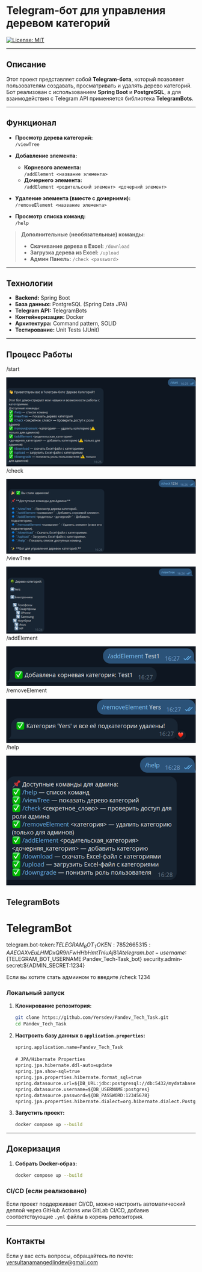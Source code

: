 # Telegram-бот для управления деревом категорий

[![License: MIT](https://img.shields.io/badge/License-MIT-blue.svg)](https://opensource.org/licenses/MIT)

---

## Описание

Этот проект представляет собой **Telegram-бота**, который позволяет пользователям создавать, просматривать и удалять дерево категорий. Бот реализован с использованием **Spring Boot** и **PostgreSQL**, а для взаимодействия с Telegram API применяется библиотека **TelegramBots**.

---

## Функционал

- **Просмотр дерева категорий:**  
  `/viewTree`

- **Добавление элемента:**

  - **Корневого элемента:**  
    `/addElement <название элемента>`
  - **Дочернего элемента:**  
    `/addElement <родительский элемент> <дочерний элемент>`

- **Удаление элемента (вместе с дочерними):**  
  `/removeElement <название элемента>`

- **Просмотр списка команд:**  
  `/help`

> **Дополнительные (необязательные) команды:**
>
> - **Скачивание дерева в Excel:** `/download`
> - **Загрузка дерева из Excel:** `/upload`
> - **Админ Панель:** `/check <password>`

---

## Технологии

- **Backend:** Spring Boot
- **База данных:** PostgreSQL (Spring Data JPA)
- **Telegram API:** TelegramBots
- **Контейнеризация:** Docker
- **Архитектура:** Command pattern, SOLID
- **Тестирование:** Unit Tests (JUnit)

---

## Процесс Работы
/start

![alt text](image-1.png)
/check 

![alt text](image-2.png)
/viewTree

![alt text](image.png)
/addElement

![alt text](image-3.png)
/removeElement

![alt text](image-4.png)
/help

![alt text](image-5.png)
## TelegramBots

# TelegramBot

telegram.bot-token:${TELEGRAM_BOT_TOKEN:7852665315:AAEOAXvEuLHMDxQR9hFwHHbHmtTnluAj81A}
telegram.bot-username:${TELEGRAM_BOT_USERNAME:Pandev_Tech-Task_bot}
security.admin-secret:${ADMIN_SECRET:1234}

Если вы хотите стать адмиином то введите /check 1234

### Локальный запуск

1. **Клонирование репозитория:**

   ```bash
   git clone https://github.com/Yersdev/Pandev_Tech_Task.git
   cd Pandev_Tech_Task
   ```

2. **Настроить базу данных в `application.properties`:**

   ```
   spring.application.name=Pandev_Tech_Task

   # JPA/Hibernate Properties
   spring.jpa.hibernate.ddl-auto=update
   spring.jpa.show-sql=true
   spring.jpa.properties.hibernate.format_sql=true
   spring.datasource.url=${DB_URL:jdbc:postgresql://db:5432/mydatabase}
   spring.datasource.username=${DB_USERNAME:postgres}
   spring.datasource.password=${DB_PASSWORD:12345678}
   spring.jpa.properties.hibernate.dialect=org.hibernate.dialect.PostgreSQLDialect

   ```

3. **Запустить проект:**
   ```bash
   docker compose up --build
   ```

---

## Докеризация

1. **Собрать Docker-образ:**
   ```bash
   docker compose up --build
   ```

### CI/CD (если реализовано)

Если проект поддерживает CI/CD, можно настроить автоматический деплой через GitHub Actions или GitLab CI/CD, добавив соответствующие `.yml` файлы в корень репозитория.

---

## Контакты

Если у вас есть вопросы, обращайтесь по почте: [yersultanamangedlindev@gmail.com](yersultanamangedlindev@gmail.com)
